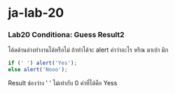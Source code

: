 # ja-lab-20
### Lab20 Conditiona: Guess Result2
โค้ดด้านล่างทำงานได้หรือไม่ ถ้าทำได้จะ alert คำว่าอะไร
หริณ มาเบ้า มิก

```JavaScript
if (' ') alert('Yes');
else alert('Nooo');
```
Result 
ช่องว่าง ' ' ไม่เท่ากับ 0 ค่าที่ได้คือ Yess
